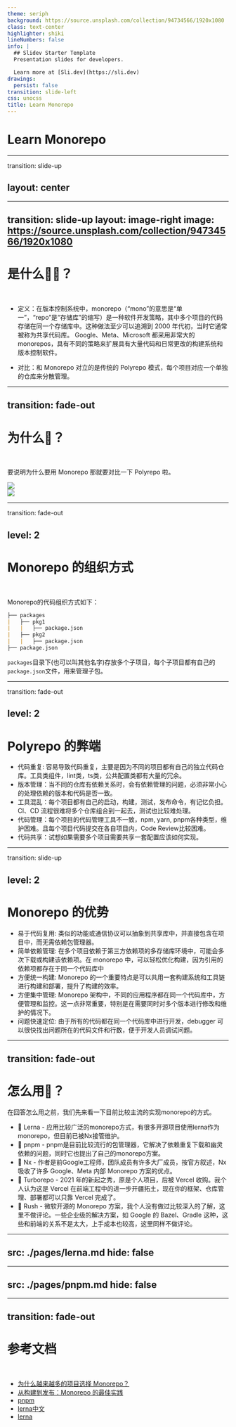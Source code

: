 ```yaml
---
theme: seriph
background: https://source.unsplash.com/collection/94734566/1920x1080
class: text-center
highlighter: shiki
lineNumbers: false
info: |
  ## Slidev Starter Template
  Presentation slides for developers.

  Learn more at [Sli.dev](https://sli.dev)
drawings:
  persist: false
transition: slide-left
css: unocss
title: Learn Monorepo 
---
```


# Learn Monorepo

---
transition: slide-up

layout: center
---

<Toc />

<style>
  .slidev-layout {
    :deep(.my-auto) {
      transform: scale(0.4);
    }
  }

</style>

---
transition: slide-up 
layout: image-right
image: https://source.unsplash.com/collection/94734566/1920x1080
---

# 是什么🙋‍♀️？

<br/>

- 定义：在版本控制系统中，monorepo（“mono”的意思是“单一”，“repo”是“存储库”的缩写）是一种软件开发策略，其中多个项目的代码存储在同一个存储库中。这种做法至少可以追溯到 2000 年代初，当时它通常被称为共享代码库。 Google、Meta、Microsoft 都采用非常大的 monorepos，具有不同的策略来扩展具有大量代码和日常更改的构建系统和版本控制软件。

- 对比：和 Monorepo 对立的是传统的 Polyrepo 模式，每个项目对应一个单独的仓库来分散管理。

---
transition: fade-out
---

# 为什么🤔？

<br>

要说明为什么要用 Monorepo 那就要对比一下 Polyrepo 啦。

<div grid="~ cols-2 gap-8" mt-10>
<div>

<img src="https://p6-juejin.byteimg.com/tos-cn-i-k3u1fbpfcp/ba8dbd7b42ff4f57b41e51c1716df5fd~tplv-k3u1fbpfcp-zoom-in-crop-mark:1512:0:0:0.awebp?" />

</div>
<div>

<img src="https://p3-juejin.byteimg.com/tos-cn-i-k3u1fbpfcp/45503aa18d984cbfab42ebf7430c646e~tplv-k3u1fbpfcp-zoom-in-crop-mark:1512:0:0:0.awebp?">

</div>
</div>

---
transition: fade-out

level: 2
---

# Monorepo 的组织方式

<br>

Monorepo的代码组织方式如下：

```markdown
├── packages
|   ├── pkg1
|   |   ├── package.json
|   ├── pkg2
|   |   ├── package.json
├── package.json
```

`packages`目录下(也可以叫其他名字)存放多个子项目，每个子项目都有自己的`package.json`文件，用来管理子包。


---
transition: fade-out

level: 2
---

# Polyrepo 的弊端

- 代码重复: 容易导致代码重复，主要是因为不同的项目都有自己的独立代码仓库。工具类组件，lint类，ts类，公共配置类都有大量的冗余。
- 版本管理：当不同的仓库有依赖关系时，会有依赖管理的问题，必须非常小心的处理依赖的版本和代码是否一致。
- 工具混乱：每个项目都有自己的启动，构建，测试，发布命令，有记忆负担。CI、CD 流程很难将多个仓库组合到一起去，测试也比较难处理。
- 代码管理：每个项目的代码管理工具不一致，npm, yarn, pnpm各种类型，维护困难。且每个项目代码提交在各自项目内，Code Review比较困难。
- 代码共享：试想如果需要多个项目需要共享一套配置应该如何实现。

---
transition: slide-up

level: 2
---

# Monorepo 的优势

- 易于代码复用: 类似的功能或通信协议可以抽象到共享库中，并直接包含在项目中，而无需依赖包管理器。
- 简单依赖管理: 在多个项目依赖于第三方依赖项的多存储库环境中，可能会多次下载或构建该依赖项。在 monorepo 中，可以轻松优化构建，因为引用的依赖项都存在于同一个代码库中
- 方便统一构建: Monorepo 的一个重要特点是可以共用一套构建系统和工具链进行构建和部署，提升了构建的效率。
- 方便集中管理: Monorepo 架构中，不同的应用程序都在同一个代码库中，方便管理和监控。这一点非常重要，特别是在需要同时对多个版本进行修改和维护的情况下。
- 问题快速定位: 由于所有的代码都在同一个代码库中进行开发，debugger 可以很快找出问题所在的代码文件和行数，便于开发人员调试问题。

---
transition: fade-out
---

# 怎么用🤩？

在回答怎么用之前，我们先来看一下目前比较主流的实现monorepo的方式。

- 🍏 Lerna - 应用比较广泛的monorepo方式，有很多开源项目使用lerna作为monorepo，但目前已被Nx接管维护。
- 🍎 pnpm - pnpm是目前比较流行的包管理器，它解决了依赖重复下载和幽灵依赖的问题，同时它也提出了自己的monorepo方案。
- 🍐 Nx - 作者是前Google工程师，团队成员有许多大厂成员，按官方叙述，Nx 吸收了许多 Google、Meta 内部 Monorepo 方案的优点。
- 🍊 Turborepo - 2021 年的新起之秀，原是个人项目，后被 Vercel 收购。我个人认为这是 Vercel 在前端工程中的进一步开疆拓土，现在你的框架、仓库管理、部署都可以只靠 Vercel 完成了。
- 🍋 Rush - 微软开源的 Monorepo 方案，我个人没有做过比较深入的了解，这里不做评论。一些企业级的解决方案，如 Google 的 Bazel、Gradle 这种，这些和前端的关系不是太大，上手成本也较高，这里同样不做评论。

---
src: ./pages/lerna.md
hide: false
---


---
src: ./pages/pnpm.md
hide: false
---

---
transition: fade-out
---
# 参考文档

<br/>

- [为什么越来越多的项目选择 Monorepo？](https://juejin.cn/post/7207743145999368229)
- [从构建到发布：Monorepo 的最佳实践](https://juejin.cn/post/7210310775276716092)
- [pnpm](https://www.pnpm.cn/)
- [lerna中文](https://www.lernajs.cn/)
- [lerna](https://lerna.js.org/)

